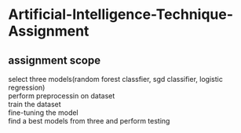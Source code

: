 # Artificial-Intelligence-Technique-Assignment
## assignment scope
select three models(random forest classfier, sgd classifier, logistic regression) \
perform preprocessin on dataset \
train the dataset \
fine-tuning the model \
find a best models from three and perform testing  
